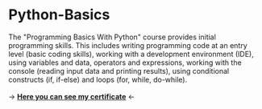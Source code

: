 # Python-Basics
The "Programming Basics With Python" course provides initial programming skills. This includes writing programming code at an entry level (basic coding skills), working with a development environment (IDE), using variables and data, operators and expressions, working with the console (reading input data and printing results), using conditional constructs (if, if-else) and loops (for, while, do-while). <br>
<br>
-> [<b>Here you can see my certificate</b>](https://softuni.bg/certificates/details/116579/722a9e3f) <-

